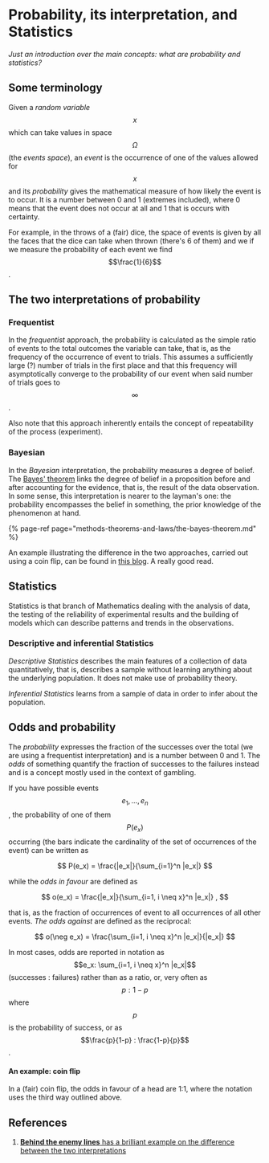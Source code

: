 # Probability, its interpretation, and Statistics

_Just an introduction over the main concepts: what are probability and statistics?_ 

## Some terminology

Given a _random variable_$$x$$which can take values in space$$\Omega $$\(the _events space_\), an _event_ is the occurrence of one of the values allowed for$$x$$and its _probability_ gives the mathematical measure of how likely the event is to occur. It is a number between 0 and 1 \(extremes included\), where 0 means that the event does not occur at all and 1 that is occurs with certainty.

For example, in the throws of a \(fair\) dice, the space of events is given by all the faces that the dice can take when thrown \(there's 6 of them\) and we if we measure the probability of each event we find$$\frac{1}{6}$$.

## The two interpretations of probability

### Frequentist

In the _frequentist_ approach, the probability is calculated as the simple ratio of events to the total outcomes the variable can take, that is, as the frequency of the occurrence of event to trials. This assumes a sufficiently large \(?\) number of trials in the first place and that this frequency will asymptotically converge to the probability of our event when said number of trials goes to$$\infty$$.

Also note that this approach inherently entails the concept of repeatability of the process \(experiment\). 

### Bayesian

In the _Bayesian_ interpretation, the probability measures a degree of belief. The [Bayes' theorem](methods-theorems-and-laws/the-bayes-theorem.md) links the degree of belief in a proposition before and after accounting for the evidence, that is, the result of the data observation. In some sense, this interpretation is nearer to the layman's one: the probability encompasses the belief in something, the prior knowledge of the phenomenon at hand.

{% page-ref page="methods-theorems-and-laws/the-bayes-theorem.md" %}

An example illustrating the difference in the two approaches, carried out using a coin flip, can be found in [this blog](probability-its-interpretation-and-statistics.md#references). A really good read. 

## Statistics

Statistics is that branch of Mathematics dealing with the analysis of data, the testing of the reliability of experimental results and the building of models which can describe patterns and trends in the observations.

### Descriptive and inferential Statistics

_Descriptive_ _Statistics_ describes the main features of a collection of data quantitatively, that is, describes a sample without learning anything about the underlying population. It does not make use of probability theory.

_Inferential_ _Statistics_ learns from a sample of data in order to infer about the population.

## Odds and probability

The _probability_ expresses the fraction of the successes over the total \(we are using a frequentist interpretation\) and is a number between 0 and 1. The _odds_ of something quantify the fraction of successes to the failures instead and is a concept mostly used in the context of gambling.

If you have possible events $$e_1, \ldots, e_n$$, the probability of one of them $$P(e_x)$$ occurring \(the bars indicate the cardinality of the set of occurrences of the event\) can be written as

$$
P(e_x) = \frac{|e_x|}{\sum_{i=1}^n |e_x|}
$$

while the _odds in favour_ are defined as

$$
o(e_x) = \frac{|e_x|}{\sum_{i=1, i \neq x}^n |e_x|} ,
$$

that is, as the fraction of occurrences of event to all occurrences of all other events. _The odds against_ are defined as the reciprocal:

$$
o(\neg e_x) = \frac{\sum_{i=1, i \neq x}^n |e_x|}{|e_x|}
$$

In most cases, odds are reported in notation as $$e_x: \sum_{i=1, i \neq x}^n |e_x|$$ \(successes : failures\) rather than as a ratio, or, very often as $$p: 1-p$$where $$p$$ is the probability of success, or as $$\frac{p}{1-p} : \frac{1-p}{p}$$.

#### An example: coin flip

In a \(fair\) coin flip, the odds in favour of a head are 1:1, where the notation uses the third way outlined above.

## References <a id="references"></a>

1. [ **Behind the enemy lines** has a brilliant example on the difference between the two interpretations](https://www.behind-the-enemy-lines.com/2008/01/are-you-bayesian-or-frequentist-or.html)

